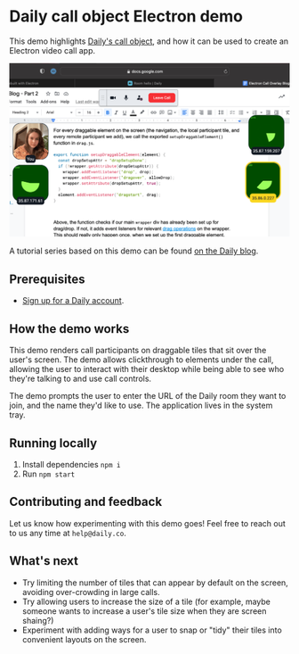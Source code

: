# Daily call object Electron demo

This demo highlights [Daily's call object](https://docs.daily.co/guides/products/call-object), and how it can be used to create an Electron video call app.

![Call Overlay demo screenshot displaying participant tiles being positioned around a shared document](./screenshot.png)

A tutorial series based on this demo can be found [on the Daily blog](https://www.daily.co/blog/tag/electron/).

## Prerequisites

- [Sign up for a Daily account](https://dashboard.daily.co/signup).

## How the demo works

This demo renders call participants on draggable tiles that sit over the user's screen. The demo allows clickthrough to elements under the call, allowing the user to interact with their desktop while being able to see who they're talking to and use call controls.

The demo prompts the user to enter the URL of the Daily room they want to join, and the name they'd like to use. The application lives in the system tray.

## Running locally

1. Install dependencies `npm i`
2. Run `npm start`

## Contributing and feedback

Let us know how experimenting with this demo goes! Feel free to reach out to us any time at `help@daily.co`.

## What's next

- Try limiting the number of tiles that can appear by default on the screen, avoiding over-crowding in large calls.
- Try allowing users to increase the size of a tile (for example, maybe someone wants to increase a user's tile size when they are screen shaing?)
- Experiment with adding ways for a user to snap or "tidy" their tiles into convenient layouts on the screen.
